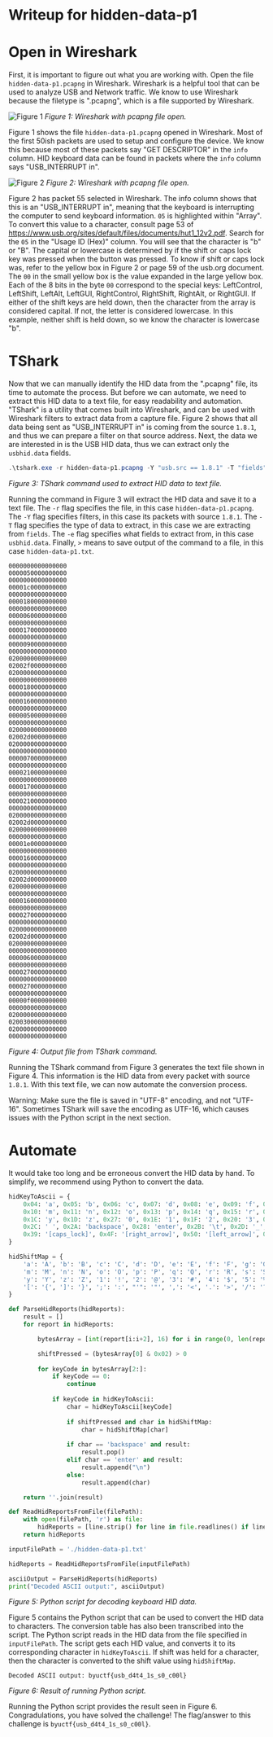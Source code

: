 # Writeup for hidden-data-p1

# Open in Wireshark
First, it is important to figure out what you are working with. Open the file `hidden-data-p1.pcapng` in Wireshark.
Wireshark is a helpful tool that can be used to analyze USB and Network traffic. We know to use Wireshark because the filetype
is ".pcapng", which is a file supported by Wireshark.

![Figure 1](./files/p1_wireshark.png)
*Figure 1: Wireshark with pcapng file open.*

Figure 1 shows the file `hidden-data-p1.pcapng` opened in Wireshark. Most of the first 50ish packets are used to setup and
configure the device. We know this because most of these packets say "GET DESCRIPTOR" in the `info` column. HID keyboard data
can be found in packets where the `info` column says "USB_INTERRUPT in".

![Figure 2](./files/p1_hid_edit.png)
*Figure 2: Wireshark with pcapng file open.*

Figure 2 has packet 55 selected in Wireshark. The info column shows that this is an "USB_INTERRUPT in",
meaning that the keyboard is interrupting the computer to send keyboard information. `05` is highlighted
within "Array". To convert this value to a character, consult page 53 of
https://www.usb.org/sites/default/files/documents/hut1_12v2.pdf. Search for the `05` in the "Usage ID (Hex)" column.
You will see that the character is "b" or "B". The capital or lowercase is determined by if the shift or caps lock key
was pressed when the button was pressed. To know if shift or caps lock was, refer to the yellow box in Figure 2 or page 59 of
the usb.org document. The `00` in the small yellow box is the value expanded in the large yellow box. Each of the 8 bits in the
byte `00` correspond to the special keys: LeftControl, LeftShift, LeftAlt, LeftGUI, RightControl, RightShift, RightAlt, or RightGUI.
If either of the shift keys are held down, then the character from the array is considered capital. If not, the letter is considered
lowercase. In this example, neither shift is held down, so we know the character is lowercase "b".

# TShark
Now that we can manually identify the HID data from the ".pcapng" file, its time to automate the process. But before we can automate,
we need to extract this HID data to a text file, for easy readability and automation. "TShark" is a utility that comes built into Wireshark,
and can be used with Wireshark filters to extract data from a capture file. Figure 2 shows that all data being sent as "USB_INTERRUPT in"
is coming from the source `1.8.1`, and thus we can prepare a filter on that source address. Next, the data we are interested in is the
USB HID data, thus we can extract only the `usbhid.data` fields.

```PowerShell
.\tshark.exe -r hidden-data-p1.pcapng -Y "usb.src == 1.8.1" -T "fields" -e usbhid.data > hidden-data-p1.txt
```
*Figure 3: TShark command used to extract HID data to text file.*

Running the command in Figure 3 will extract the HID data and save it to a text file. The `-r` flag specifies the file, in this case
`hidden-data-p1.pcapng`. The `-Y` flag specifies filters, in this case its packets with source `1.8.1`. The `-T` flag specifies the type of data to extract,
in this case we are extracting from `fields`. The `-e` flag specifies what fields to extract from, in this case `usbhid.data`. Finally, `>` means to
save output of the command to a file, in this case `hidden-data-p1.txt`.

```
0000000000000000
0000050000000000
0000000000000000
00001c0000000000
0000000000000000
0000180000000000
0000000000000000
0000060000000000
0000000000000000
0000170000000000
0000000000000000
0000090000000000
0000000000000000
0200000000000000
02002f0000000000
0200000000000000
0000000000000000
0000180000000000
0000000000000000
0000160000000000
0000000000000000
0000050000000000
0000000000000000
0200000000000000
02002d0000000000
0200000000000000
0000000000000000
0000070000000000
0000000000000000
0000210000000000
0000000000000000
0000170000000000
0000000000000000
0000210000000000
0000000000000000
0200000000000000
02002d0000000000
0200000000000000
0000000000000000
00001e0000000000
0000000000000000
0000160000000000
0000000000000000
0200000000000000
02002d0000000000
0200000000000000
0000000000000000
0000160000000000
0000000000000000
0000270000000000
0000000000000000
0200000000000000
02002d0000000000
0200000000000000
0000000000000000
0000060000000000
0000000000000000
0000270000000000
0000000000000000
0000270000000000
0000000000000000
00000f0000000000
0000000000000000
0200000000000000
0200300000000000
0200000000000000
0000000000000000
```
*Figure 4: Output file from TShark command.*

Running the TShark command from Figure 3 generates the text file shown in Figure 4. This information is the HID data
from every packet with source `1.8.1`. With this text file, we can now automate the conversion process.

Warning: Make sure the file is saved in "UTF-8" encoding, and not "UTF-16". Sometimes TShark will save the encoding
as UTF-16, which causes issues with the Python script in the next section.


# Automate
It would take too long and be erroneous convert the HID data by hand. To simplify, we recommend using Python to convert
the data.

```Python
hidKeyToAscii = {
    0x04: 'a', 0x05: 'b', 0x06: 'c', 0x07: 'd', 0x08: 'e', 0x09: 'f', 0x0A: 'g', 0x0B: 'h', 0x0C: 'i', 0x0D: 'j', 0x0E: 'k', 0x0F: 'l',
    0x10: 'm', 0x11: 'n', 0x12: 'o', 0x13: 'p', 0x14: 'q', 0x15: 'r', 0x16: 's', 0x17: 't', 0x18: 'u', 0x19: 'v', 0x1A: 'w', 0x1B: 'x',
    0x1C: 'y', 0x1D: 'z', 0x27: '0', 0x1E: '1', 0x1F: '2', 0x20: '3', 0x21: '4', 0x22: '5', 0x23: '6', 0x24: '7', 0x25: '8', 0x26: '9',
    0x2C: ' ', 0x2A: 'backspace', 0x28: 'enter', 0x2B: '\t', 0x2D: '_', 0x2F: '[', 0x30: ']', 0x33: ';', 0x34: "'", 0x36: ',', 0x37: '.', 0x38: '/',
    0x39: '[caps_lock]', 0x4F: '[right_arrow]', 0x50: '[left_arrow]', 0x51: '[down_arrow]', 0x52: '[up_arrow]'
}

hidShiftMap = {
    'a': 'A', 'b': 'B', 'c': 'C', 'd': 'D', 'e': 'E', 'f': 'F', 'g': 'G', 'h': 'H', 'i': 'I', 'j': 'J', 'k': 'K', 'l': 'L',
    'm': 'M', 'n': 'N', 'o': 'O', 'p': 'P', 'q': 'Q', 'r': 'R', 's': 'S', 't': 'T', 'u': 'U', 'v': 'V', 'w': 'W', 'x': 'X',
    'y': 'Y', 'z': 'Z', '1': '!', '2': '@', '3': '#', '4': '$', '5': '%', '6': '^', '7': '&', '8': '*', '9': '(', '0': ')',
    '[': '{', ']': '}', ';': ':', "'": '"', ',': '<', '.': '>', '/': '?'
}

def ParseHidReports(hidReports):
    result = []
    for report in hidReports:

        bytesArray = [int(report[i:i+2], 16) for i in range(0, len(report), 2)]

        shiftPressed = (bytesArray[0] & 0x02) > 0
        
        for keyCode in bytesArray[2:]:
            if keyCode == 0:
                continue 
            
            if keyCode in hidKeyToAscii:
                char = hidKeyToAscii[keyCode]
                
                if shiftPressed and char in hidShiftMap:
                    char = hidShiftMap[char]
                    
                if char == 'backspace' and result:
                    result.pop()
                elif char == 'enter' and result:
                    result.append("\n")
                else:
                    result.append(char)

    return ''.join(result)

def ReadHidReportsFromFile(filePath):
    with open(filePath, 'r') as file:
        hidReports = [line.strip() for line in file.readlines() if line.strip()]
    return hidReports

inputFilePath = './hidden-data-p1.txt' 

hidReports = ReadHidReportsFromFile(inputFilePath)

asciiOutput = ParseHidReports(hidReports)
print("Decoded ASCII output:", asciiOutput)
```
*Figure 5: Python script for decoding keyboard HID data.*

Figure 5 contains the Python script that can be used to convert the HID data to characters. The conversion
table has also been transcribed into the script. The Python script reads in the HID data from the file specified
in `inputFilePath`. The script gets each HID value, and converts it to its corresponding character in `hidKeyToAscii`.
If shift was held for a character, then the character is converted to the shift value using `hidShiftMap`.

```
Decoded ASCII output: byuctf{usb_d4t4_1s_s0_c00l}
```
*Figure 6: Result of running Python script.*

Running the Python script provides the result seen in Figure 6. Congradulations, you have solved the challenge!
The flag/answer to this challenge is `byuctf{usb_d4t4_1s_s0_c00l}`.